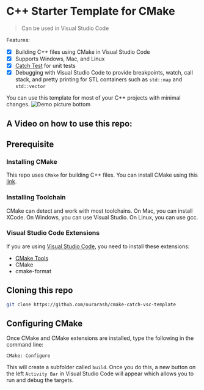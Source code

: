# C++ Starter Template for CMake

> Can be used in Visual Studio Code

Features:

- [x] Building C++ files using CMake in Visual Studio Code
- [x] Supports Windows, Mac, and Linux
- [x] [Catch Test](https://github.com/catchorg/Catch2) for unit tests
- [x] Debugging with Visual Studio Code to provide breakpoints, watch, call stack, and pretty printing for STL containers such as `std::map` and `std::vector`

You can use this template for most of your C++ projects with minimal changes.
![Demo picture bottom](https://raw.githubusercontent.com/ourarash/cmake-catch-vsc-template/master/screenshot.gif)


## A Video on how to use this repo:


## Prerequisite

### Installing CMake

This repo uses `CMake` for building C++ files.
You can install CMake using this [link](https://cmake.org/download/).

### Installing Toolchain

CMake can detect and work with most toolchains. On Mac, you can install XCode. On Windows, you can use Visual Studio. On Linux, you can use gcc.

### Visual Studio Code Extensions
If you are using [Visual Studio Code](https://code.visualstudio.com/), you need to install these extensions:
- [CMake Tools](https://marketplace.visualstudio.com/items?itemName=ms-vscode.cmake-tools)
- CMake
- cmake-format


## Cloning this repo

```bash
git clone https://github.com/ourarash/cmake-catch-vsc-template
```

## Configuring CMake
Once CMake and CMake extensions are installed, type the following in the command line:

`CMake: Configure`

This will create a subfolder called `build`. Once you do this, a new button on the left `Activity Bar` in Visual Studio Code will appear which allows you to run and debug the targets.
